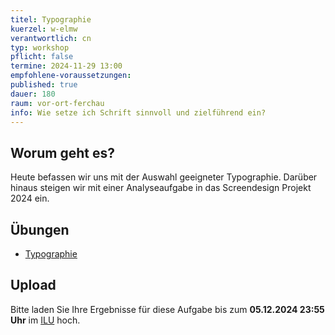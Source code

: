 ```yaml
---
titel: Typographie
kuerzel: w-elmw
verantwortlich: cn
typ: workshop
pflicht: false
termine: 2024-11-29 13:00
empfohlene-voraussetzungen:
published: true
dauer: 180
raum: vor-ort-ferchau
info: Wie setze ich Schrift sinnvoll und zielführend ein?
---
```


## Worum geht es?

Heute befassen wir uns mit der Auswahl geeigneter Typographie. Darüber hinaus steigen wir mit einer Analyseaufgabe in das Screendesign Projekt 2024 ein.

## Übungen

-   [Typographie](/mi-bachelor-screendesign/assignments/basics-typographie/) 

## Upload

Bitte laden Sie Ihre Ergebnisse für diese Aufgabe bis zum **05.12.2024 23:55 Uhr** im [ILU](https://ilu.th-koeln.de/ilias.php?baseClass=ilrepositorygui&ref_id=431172) hoch.
